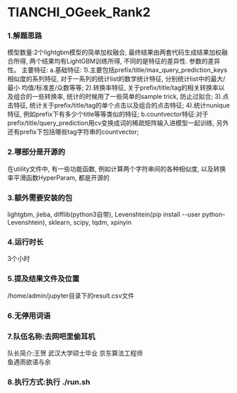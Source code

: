 # TIANCHI_OGeek_Rank2

### 1.解题思路

  模型数量:2个lightgbm模型的简单加权融合, 最终结果由两套代码生成结果加权融合所得, 两个结果均有LightGBM训练所得, 不同的是特征的差异性. 
参数的差异性。
  主要特征:
    a.基础特征:
       1).主要包括prefix/title/max_query_prediction_keys相似度的系列特征, 对于一系列的统计list的数学统计特征, 分别统计list中的最大/最小
    均值/标准差/众数等等;
       2).转换率特征, 关于prefix/title/tag的相关转换率以及组合的一些转换率, 统计的时候用了一些简单的sample trick, 防止过拟合;
       3).点击特征, 统计关于prefix/title/tag的单个点击以及组合的点击特征;
       4).统计nunique特征, 例如prefix下有多少个title等等类似的特征;
    b.countvector特征:对于prefix/title/query_prediction用cv变换成词的稀疏矩阵输入进模型一起训练, 另外还有prefix下包括哪些tag字符串的countvector;
### 2.哪部分是开源的
  在utility文件中, 有一些功能函数, 例如计算两个字符串间的各种相似度, 以及转换率平滑函数HyperParam, 都是开源的
### 3.额外需要安装的包
  lightgbm, jieba, difflib(python3自带), Levenshtein(pip install --user python-Levenshtein), sklearn, scipy, tqdm, xpinyin
### 4.运行时长
  3个小时
### 5.提及结果文件及位置
  /home/admin/jupyter目录下的result.csv文件
### 6.无停用词语
### 7.队伍名称:去网吧里偷耳机
  队长简介:王贺 武汉大学硕士毕业 京东算法工程师  
  鱼遇雨欲语与余
### 8.执行方式:执行 ./run.sh

